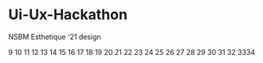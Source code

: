 # Ui-Ux-Hackathon
NSBM Esthetique '21 design 

9
10
11
12
13
14
15
16
17
18
19
20
21
22
23
24
25
26
27
28
29
30
31
32
3334





